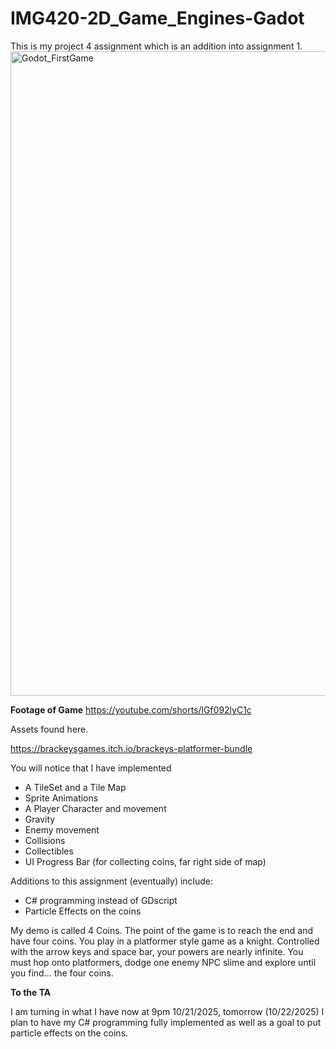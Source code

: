 # IMG420-2D_Game_Engines-Gadot
This is my project 4 assignment which is an addition into assignment 1.
<img width="1915" height="1031" alt="Godot_FirstGame" src="https://github.com/user-attachments/assets/3a31b46b-ca01-4714-938d-26f6ab69db5a" />

**Footage of Game**
https://youtube.com/shorts/lGf092lyC1c

Assets found here.

https://brackeysgames.itch.io/brackeys-platformer-bundle

You will notice that I have implemented 

- A TileSet and a Tile Map
- Sprite Animations
- A Player Character and movement
- Gravity
- Enemy movement
- Collisions
- Collectibles
- UI Progress Bar (for collecting coins, far right side of map)


Additions to this assignment (eventually) include:
- C# programming instead of GDscript
- Particle Effects on the coins

My demo is called 4 Coins. The point of the game is to reach the end and have four coins.
You play in a platformer style game as a knight. 
Controlled with the arrow keys and space bar, your powers are nearly infinite.
You must hop onto platformers, dodge one enemy NPC slime and explore until you find... the four coins.

**To the TA**

I am turning in what I have now at 9pm 10/21/2025, tomorrow (10/22/2025) I plan to have my C# programming fully implemented as well as a goal to put particle effects on the coins.


